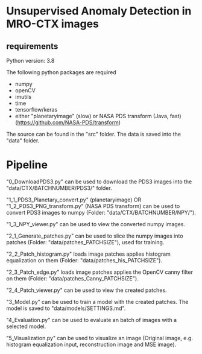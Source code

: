 # Unsupervised Anomaly Detection in MRO-CTX images

## requirements

Python version: 3.8

The following python packages are required

- numpy
- openCV
- imutils
- time
- tensorflow/keras
- either "planetaryimage" (slow) or NASA PDS transform (Java, fast)(https://github.com/NASA-PDS/transform)

The source can be found in the "src" folder.
The data is saved into the "data" folder.

# Pipeline

"0_DownloadPDS3.py" can be used to download the PDS3 images into the "data/CTX/BATCHNUMBER/PDS3/" folder.

"1_1_PDS3_Planetary_convert.py" (planetaryimage) OR "1_2_PDS3_PNG_transform.py" (NASA PDS transform) can be used to convert PDS3 images to numpy (Folder: "data/CTX/BATCHNUMBER/NPY/").

"1_3_NPY_viewer.py" can be used to view the converted numpy images.

"2_1_Generate_patches.py" can be used to slice the numpy images into patches (Folder: "data/patches_PATCHSIZE"), used for training.

"2_2_Patch_histogram.py" loads image patches applies histogram equalization on them (Folder: "data/patches_his_PATCHSIZE").

"2_3_Patch_edge.py" loads image patches applies the OpenCV canny filter on them (Folder: "data/patches_Canny_PATCHSIZE").

"2_4_Patch_viewer.py" can be used to view the created patches.

"3_Model.py" can be used to train a model with the created patches. The model is saved to "data/models/SETTINGS.md".

"4_Evaluation.py" can be used to evaluate an batch of images with a selected model.

"5_Visualization.py" can be used to visualize an image (Original image, e.g. histogram equalization input, reconstruction image and MSE image).
